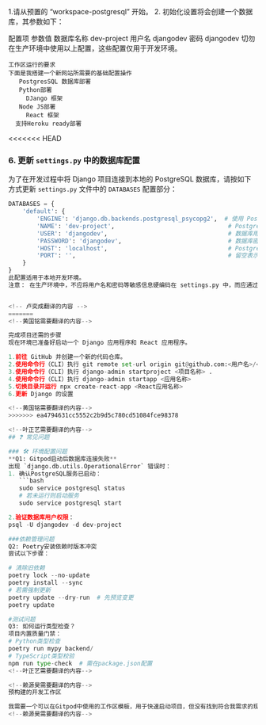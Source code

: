 
<!-- 杨常佑翻译的内容 -->
1.请从预置的 “workspace-postgresql” 开始。
2. 初始化设置将会创建一个数据库，其参数如下：

配置项	         参数值
数据库名称	     dev-project
用户名	         djangodev
密码	         djangodev
切勿在生产环境中使用以上配置，这些配置仅用于开发环境。
<!-- 在新建数据库时，建立成功后再建表username和password  -->
<!-- 杨常佑翻译的内容 -->


<!--赵毅需要翻译的内容-->

    工作区运行的要求
    下面是我搭建一个新网站所需要的基础配置操作
       PostgresSQL 数据库部署
       Python部署
         DJango 框架
       Node JS部署
         React 框架
      支持Heroku ready部署

<!--赵毅需要翻译的内容-->


<<<<<<< HEAD


<!-- 卢奕成翻译的内容 -->
### 6. 更新 `settings.py` 中的数据库配置

为了在开发过程中将 Django 项目连接到本地的 PostgreSQL 数据库，请按如下方式更新 `settings.py` 文件中的 `DATABASES` 配置部分：

```python
DATABASES = {
    'default': {
        'ENGINE': 'django.db.backends.postgresql_psycopg2',  # 使用 PostgreSQL 作为数据库后端
        'NAME': 'dev-project',                                # PostgreSQL 数据库名称
        'USER': 'djangodev',                                  # 数据库用户名
        'PASSWORD': 'djangodev',                              # 数据库密码
        'HOST': 'localhost',                                  # PostgreSQL 所在主机
        'PORT': '',                                           # 留空表示使用默认的 PostgreSQL 端口（5432）
    }
}
此配置适用于本地开发环境。
注意： 在生产环境中，不应将用户名和密码等敏感信息硬编码在 settings.py 中，而应通过环境变量或专门的配置管理系统来管理


<!-- 卢奕成翻译的内容 -->
=======
<!--黄国铭需要翻译的内容-->

完成项目还需的步骤
现在环境已准备好启动一个 Django 应用程序和 React 应用程序。

1.前往 GitHub 并创建一个新的代码仓库。
2.使用命令行（CLI）执行 git remote set-url origin git@github.com:<用户名>/<新仓库> 或 git remote set-url origin https://github.com/<用户名>/<新仓库>
3.使用命令行（CLI）执行 django-admin startproject <项目名称> .
4.使用命令行（CLI）执行 django-admin startapp <应用名称>
5.切换目录并运行 npx create-react-app <React应用名称>
6.更新 Django 的设置

<!--黄国铭需要翻译的内容-->
>>>>>>> ea4794631cc5552c2b9d5c780cd51084fce98378

<!--叶正艺需要翻译的内容-->
## ❓ 常见问题

### 🛠️ 环境配置问题
**Q1: Gitpod启动后数据库连接失败**  
出现 `django.db.utils.OperationalError` 错误时：
1. 确认PostgreSQL服务已启动：
   ```bash
   sudo service postgresql status
   # 若未运行则启动服务
   sudo service postgresql start

2.验证数据库用户权限：
psql -U djangodev -d dev-project

###依赖管理问题
Q2: Poetry安装依赖时版本冲突
尝试以下步骤：

# 清除旧依赖
poetry lock --no-update
poetry install --sync
# 若需强制更新
poetry update --dry-run  # 先预览变更
poetry update

#测试问题
Q3: 如何运行类型检查？
项目内置质量门禁：
# Python类型检查
poetry run mypy backend/
# TypeScript类型校验
npm run type-check  # 需在package.json配置
<!--叶正艺需要翻译的内容-->

<!--赖源昊需要翻译的内容-->
预构建的开发工作区

我需要一个可以在Gitpod中使用的工作区模板，用于快速启动项目，但没有找到符合我需求的现有示例。请注意，我的开发工作纯属业余爱好。
<!--赖源昊需要翻译的内容-->
